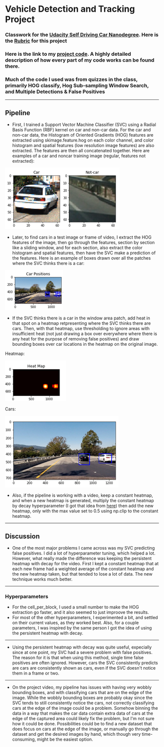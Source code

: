 # Vehicle Detection and Tracking Project

### Classwork for the [Udacity Self Driving Car Nanodegree](https://www.udacity.com/drive). Here is the [Rubric](https://review.udacity.com/#!/rubrics/513/view) for this project

### Here is the link to my [project code](https://github.com/FreedomChal/vehicle_detection/blob/master/P5.ipynb). A highly detailed description of how every part of my code works can be found there.

### Much of the code I used was from quizzes in the class, primarily HOG classify, Hog Sub-sampling Window Search, and Multiple Detections & False Positives
---

[image1]: ./carsandnoncars.PNG "cars and noncars"
[image2]: ./bboxesfirst.PNG "bboxes"
[image3]: ./bboxeslast.PNG "bboxes corrected"
[image4]: ./heatmap.PNG "Heatmap"

## Pipeline

* First, I trained a Support Vector Machine Classifier (SVC) using a Radial Basis Function (RBF) kernel on car and non-car data. For the car and non-car data, the Histogram of Oriented Gradients (HOG) features are extracted using skimage.feature.hog on each color channel, and color histogram and spatial features (low resolution image features) are also extracted. The features are then all concatenated together. Here are examples of a car and noncar training image (regular, features not extracted):

![alt text][image1]

* Later, to find cars in a test image or frame of video, I extract the HOG features of the image, then go through the features, section by section like a sliding window, and for each section, also extract the color histogram and spatial features, then have the SVC make a prediction of the features. Here is an example of boxes drawn over all the patches where the SVC thinks there is a car:

![alt text][image2]

* If the SVC thinks there is a car in the window area patch, add heat in that spot on a heatmap retpresenting where the SVC thinks there are cars. Then, with that heatmap, use thresholding to ignore areas with insufficient heat (not just drawing a box over everywhere where there is any heat for the purpose of removing false positives) and draw bounding boxes over car locations in the heatmap on the original image. 

Heatmap:

![alt text][image4]

Cars:

![alt text][image3]

* Also, if the pipeline is working with a video, keep a constant heatmap, and when a new heatmap is generated, multiply the constant heatmap by decay hyperparameter (I got that idea from [here](https://github.com/gardenermike/vehicle-tracking/blob/master/vehicle-detection.ipynb)) then add the new heatmap, only with the max value set to 0.5 using np.clip to the constant heatmap.

---

## Discussion

* One of the most major problems I came across was my SVC predicting false positives. I did a lot of hyperparameter tuning, which helped a lot. However, what really made the difference was keeping the persistent heatmap with decay for the video. First I kept a constant heatmap that at each new frame had a weighted average of the constant heatmap and the new heatmap taken, but that tended to lose a lot of data. The new technique works much better.
---
### Hyperparameters
* For the cell_per_block, I used a small number to make the HOG extraction go faster, and it also seemed to just improove the results. 
* For most of the other hyperparameters, I experimented a bit, and settled on their current values, as they worked best. Also, for a couple parameters, I was inspired by the same person I got the idea of using the persistent heatmap with decay.
---

* Using the persistent heatmap with decay was quite useful, expecially since at one point, my SVC had a severe problem with false positives. The reason for it is that when using this method, single time false positives are often ignored. However, cars the SVC consistently predicts are cars are consistently shown as cars, even if the SVC doesn't notice them in a frame or two.
---
* On the project video, my pipeline has issues with having very wobbly bounding boxes, and with classifying cars that are on the edge of the image. While the wobbly bounding boxes are probably okay since the SVC tends to still consistently notice the cars, not correctly classifying cars at the edge of the image could be a problem. Somehow binning the data in a way that makes the car data contain extra data of cars at the edge of the captured area could likely fix the problem, but I'm not sure how it could be done. Possibilities could be to find a new dataset that does focus on cars at the edge of the image, or manually go through the dataset and get the desired images by hand, which though very time-consuming, might be the easiest option.
